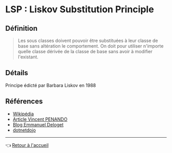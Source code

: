# LSP : Liskov Substitution Principle

## Définition

> Les sous classes doivent pouvoir être substituées à leur classe de base sans altération le comportement. On doit pour utiliser n'importe quelle classe dérivée de la classe de base sans avoir à modifier l'existant.

## Détails

Principe édicté par Barbara Liskov en 1988

## Références

* [Wikipédia](https://fr.wikipedia.org/wiki/Principe_de_substitution_de_Liskov)
* [Article Vincent PENANDO](http://www.supinfo.com/articles/single/373-principe-substitution-liskov-lsp)
* [Blog Emmanuel Deloget](http://blog.emmanueldeloget.com/index.php?post/2006/10/12/18-le-principe-de-substitution-de-liskov)
* [dotnetdojo](http://www.dotnetdojo.com/concevoir-des-applications-solid-lsp/)

---
:point_left: [Retour à l'accueil](README.md)
